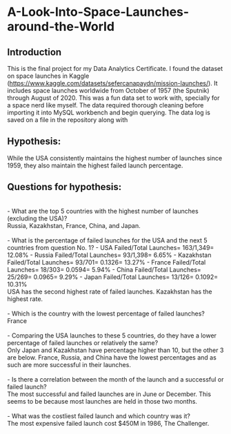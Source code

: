 # A-Look-Into-Space-Launches-around-the-World
## Introduction
This is the final project for my Data Analytics Certificate. I found the dataset on space launches in Kaggle (https://www.kaggle.com/datasets/sefercanapaydn/mission-launches/). It includes space launches worldwide from October of 1957 (the Sputnik) through August of 2020. This was a fun data set to work with, specially for a space nerd like myself. The data required thorough cleaning before importing it into MySQL workbench and begin querying. The data log is saved on a file in the repository along with 
## Hypothesis:
While the USA consistently maintains the highest number of launches since 1959, they also maintain the highest failed launch percentage.
## Questions for hypothesis:
</br>
- What are the top 5 countries with the highest number of launches (excluding the USA)?
</br>
Russia, Kazakhstan, France, China, and Japan.
</br></br>
- What is the percentage of failed launches for the USA and the next 5 countries from question No. 1?
  - USA Failed/Total Launches= 163/1,349= 12.08%
  - Russia Failed/Total Launches= 93/1,398= 6.65%
  - Kazakhstan Failed/Total Launches= 93/701= 0.1326= 13.27%
  - France Failed/Total Launches= 18/303= 0.0594= 5.94%
  - China Failed/Total Launches= 25/269= 0.0965= 9.29%
  - Japan Failed/Total Launches= 13/126= 0.1092= 10.31%
</br>
USA has the second highest rate of failed launches. Kazakhstan has the highest rate.
</br></br>
- Which is the country with the lowest percentage of failed launches?
</br>
France
</br></br>
- Comparing the USA launches to these 5 countries, do they have a lower percentage of failed launches or relatively the same?
</br>
Only Japan and Kazakhstan have percentage higher than 10, but the other 3 are below. France, Russia, and China have the lowest percentages and as such are more successful in their launches.
</br></br>
- Is there a correlation between the month of the launch and a successful or failed launch?
</br>
The most successful and failed launches are in June or December. This seems to be because most launches are held in those two months.
</br></br>
- What was the costliest failed launch and which country was it?
</br>
The most expensive failed launch cost $450M in 1986, The Challenger.

